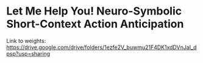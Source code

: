 # Let Me Help You! Neuro-Symbolic Short-Context Action Anticipation

Link to weights: https://drive.google.com/drive/folders/1ezfe2V_buwmu21F4DK1xdDVnJaI_dpsp?usp=sharing
